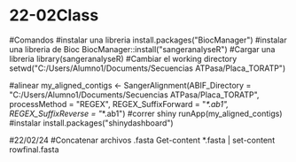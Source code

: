 # 22-02Class
#Comandos
#instalar una libreria
install.packages("BiocManager")
#instalar una libreria de Bioc
BiocManager::install("sangeranalyseR")
#Cargar una libreria
library(sangeranalyseR)
#Cambiar el working directory
setwd("C:/Users/Alumno1/Documents/Secuencias ATPasa/Placa_TORATP")

#alinear
my_aligned_contigs <- SangerAlignment(ABIF_Directory      = "C:/Users/Alumno1/Documents/Secuencias ATPasa/Placa_TORATP",
                                     processMethod       = "REGEX",
                                     REGEX_SuffixForward = "_*.ab1",
                                     REGEX_SuffixReverse = "_*.ab1")
#correr shiny
runApp(my_aligned_contigs)
#instalar 
install.packages("shinydashboard")

#22/02/24
#Concatenar archivos .fasta
Get-content *.fasta | set-content rowfinal.fasta
